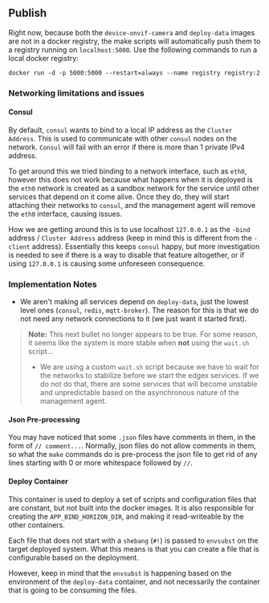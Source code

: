 
## Publish

Right now, because both the `device-onvif-camera` and `deploy-data` images are not in a docker registry,
the make scripts will automatically push them to a registry running on `localhost:5000`. Use the
following commands to run a local docker registry:
```shell
docker run -d -p 5000:5000 --restart=always --name registry registry:2
```


### Networking limitations and issues
#### Consul
By default, `consul` wants to bind to a local IP address as the `Cluster Address`. This is used
to communicate with other `consul` nodes on the network. `Consul` will fail with an error if there
is more than 1 private IPv4 address.

To get around this we tried binding to a network interface, such as `eth0`, however this does not
work because what happens when it is deployed is the `eth0` network is created as a sandbox network for
the service until other services that depend on it come alive. Once they do, they will start attaching their
networks to `consul`, and the management agent will remove the `eth0` interface, causing issues.

How we are getting around this is to use localhost `127.0.0.1` as the `-bind` address / `Cluster Address` address 
(keep in mind this is different from the `-client` address). Essentially this keeps `consul` happy, but more investigation
is needed to see if there is a way to disable that feature altogether, or if using `127.0.0.1` is causing
some unforeseen consequence.

### Implementation Notes
- We aren't making all services depend on `deploy-data`, just the lowest level ones (`consul`, `redis`, `mqtt-broker`).
The reason for this is that we do not need any network connections to it (we just want it started first).

> **Note:** This next bullet no longer appears to be true. For some reason, it seems like the system
> is more stable when **not** using the `wait.sh` script...
> - We are using a custom `wait.sh` script because we have to wait for the networks to stabilize before we
> start the edgex services. If we do not do that, there are some services that will become unstable and unpredictable based on
> the asynchronous nature of the management agent.

#### Json Pre-processing
You may have noticed that some `.json` files have comments in them, in the form of `// comment...`.
Normally, json files do not allow comments in them, so what the `make` commands do is pre-process
the json file to get rid of any lines starting with 0 or more whitespace followed by `//`.

#### Deploy Container
This container is used to deploy a set of scripts and configuration files that are constant, but not
built into the docker images. It is also responsible for creating the `APP_BIND_HORIZON_DIR`, and making it 
read-writeable by the other containers.

Each file that does not start with a `shebang` (`#!`) is passed to `envsubst` on the target deployed
system. What this means is that you can create a file that is configurable based on the deployment.

However, keep in mind that the `envsubst` is happening based on the environment of the `deploy-data`
container, and not necessarily the container that is going to be consuming the files.
